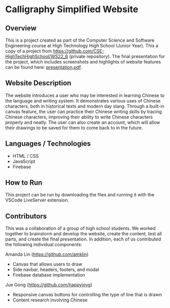 # Calligraphy Simplified Website

## Overview 

This is a project created as part of the Computer Science and Software Engineering course at High Technology High School (Junior Year). This a copy of a project from https://github.com/CSE-HighTechHighSchool/WS22_6 (private repository). The final presentation for the project, which includes screenshots and highlights of website features can be found here: [presentation.pdf](https://github.com/amklin/Calligraphy-Simplified-Website/blob/f2b3b842b1e64d5047e4c5c3ca310aac4daff2bf/presentation.pdf).

## Website Description

The website introduces a user who may be interested in learning Chinese to the language and writing system. It demonstrates various uses of Chinese characters, both in historical texts and modern day slang. Through a built-in canvas feature, the user can practice their Chinese writing skills by tracing Chinese characters, improving their ability to write Chinese characters properly and neatly. The user can also create an account, which will allow their drawings to be saved for them to come back to in the future. 

## Languages / Technologies

* HTML / CSS
* JavaScript
* Firebase

## How to Run

This project can be run by downloading the files and running it with the VSCode LiveServer extension.

## Contributors

This was a collaboration of a group of high school students. We worked together to brainstorm and develop the website, create the content, test all parts, and create the final presentation. In addition, each of us contributed the following individual components:

Amanda Lin (https://github.com/amklin)
* Canvas that allows users to draw
* Side navbar, headers, footers, and modal
* Firebase database implementation

Jue Gong (https://github.com/happyjoyg)
* Responsive canvas buttons for controlling the type of line that is drawn
* Content research involving Chinese
